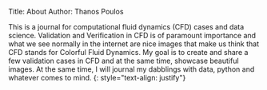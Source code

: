 Title: About
Author: Thanos Poulos

This is a journal for computational fluid dynamics (CFD) cases and data science. Validation and Verification in CFD is of paramount importance and what we see normally in the internet are nice images that make us think that CFD stands for Colorful Fluid Dynamics. My goal is to create and share a few validation cases in CFD and at the same time, showcase beautiful images. At the same time, I will journal my dabblings with data, python and whatever comes to mind.
{: style="text-align: justify"}